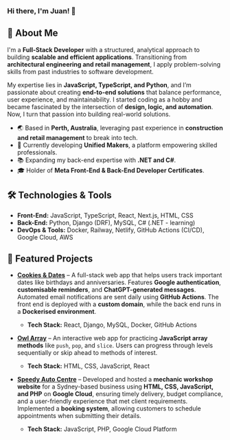 ### Hi there, I'm Juan! 👋

## 🚀 About Me
I'm a **Full-Stack Developer** with a structured, analytical approach to building **scalable and efficient applications**. Transitioning from **architectural engineering and retail management**, I apply problem-solving skills from past industries to software development.

My expertise lies in **JavaScript, TypeScript, and Python**, and I’m passionate about creating **end-to-end solutions** that balance performance, user experience, and maintainability. I started coding as a hobby and became fascinated by the intersection of **design, logic, and automation**. Now, I turn that passion into building real-world solutions.

- 🌏 Based in **Perth, Australia**, leveraging past experience in **construction and retail management** to break into tech.
- 🎯 Currently developing **Unified Makers**, a platform empowering skilled professionals.
- 📚 Expanding my back-end expertise with **.NET and C#**.
- 🎓 Holder of **Meta Front-End & Back-End Developer Certificates**.

## 🛠️ Technologies & Tools

- **Front-End:** JavaScript, TypeScript, React, Next.js, HTML, CSS
- **Back-End:** Python, Django (DRF), MySQL, C# (.NET - learning)
- **DevOps & Tools:** Docker, Railway, Netlify, GitHub Actions (CI/CD), Google Cloud, AWS

## 📌 Featured Projects

- **[Cookies & Dates](https://cookiesanddates.com)** – A full-stack web app that helps users track important dates like birthdays and anniversaries. Features **Google authentication**, **customisable reminders**, and **ChatGPT-generated messages**. Automated email notifications are sent daily using **GitHub Actions**. The front end is deployed with a **custom domain**, while the back end runs in a **Dockerised environment**.
  - **Tech Stack:** React, Django, MySQL, Docker, GitHub Actions

- **[Owl Array](https://owl-array.netlify.app)** – An interactive web app for practicing **JavaScript array methods** like `push`, `pop`, and `slice`. Users can progress through levels sequentially or skip ahead to methods of interest.
  - **Tech Stack:** HTML, CSS, JavaScript, React

- **[Speedy Auto Centre](https://www.speedyautocentre.com/)** – Developed and hosted a **mechanic workshop website** for a Sydney-based business using **HTML, CSS, JavaScript, and PHP** on **Google Cloud**, ensuring timely delivery, budget compliance, and a user-friendly experience that met client requirements. Implemented a **booking system**, allowing customers to schedule appointments when submitting their details.
  - **Tech Stack:** JavaScript, PHP, Google Cloud Platform
